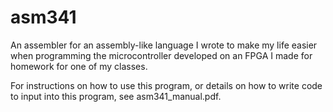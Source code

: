 # asm341
An assembler for an assembly-like language I wrote to make my life easier when programming the microcontroller developed on an FPGA I made for homework for one of my classes.

For instructions on how to use this program, or details on how to write code to input into this program, see asm341_manual.pdf.
